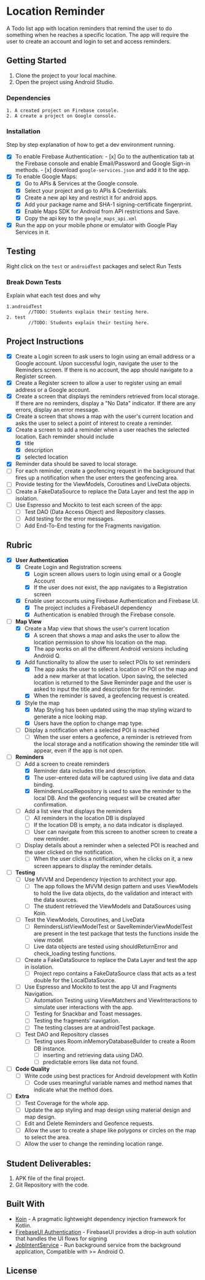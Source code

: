 # Location Reminder

A Todo list app with location reminders that remind the user to do something when he reaches a specific location. The app will require the user to create an account and login to set and access reminders.

## Getting Started

1. Clone the project to your local machine.
2. Open the project using Android Studio.

### Dependencies

```
1. A created project on Firebase console.
2. A create a project on Google console.
```

### Installation

Step by step explanation of how to get a dev environment running.

- [x] To enable Firebase Authentication:
        - [x] Go to the authentication tab at the Firebase console and enable Email/Password and Google Sign-in methods.
        - [x] download `google-services.json` and add it to the app.
- [x] To enable Google Maps:
    - [x] Go to APIs & Services at the Google console.
    - [x] Select your project and go to APIs & Credentials.
    - [x] Create a new api key and restrict it for android apps.
    - [x] Add your package name and SHA-1 signing-certificate fingerprint.
    - [x] Enable Maps SDK for Android from API restrictions and Save.
    - [x] Copy the api key to the `google_maps_api.xml`
- [x] Run the app on your mobile phone or emulator with Google Play Services in it.

## Testing

Right click on the `test` or `androidTest` packages and select Run Tests

### Break Down Tests

Explain what each test does and why

```
1.androidTest
        //TODO: Students explain their testing here.
2. test
        //TODO: Students explain their testing here.
```

## Project Instructions
- [x] Create a Login screen to ask users to login using an email address or a Google account.  Upon successful login, navigate the user to the Reminders screen.   If there is no account, the app should navigate to a Register screen.
- [x] Create a Register screen to allow a user to register using an email address or a Google account.
- [x] Create a screen that displays the reminders retrieved from local storage. If there are no reminders, display a   "No Data"  indicator.  If there are any errors, display an error message.
- [x] Create a screen that shows a map with the user's current location and asks the user to select a point of interest to create a reminder.
- [x] Create a screen to add a reminder when a user reaches the selected location.  Each reminder should include
    - [x] title
    - [x] description
    - [x] selected location
- [x] Reminder data should be saved to local storage.
- [ ] For each reminder, create a geofencing request in the background that fires up a notification when the user enters the geofencing area.
- [ ] Provide testing for the ViewModels, Coroutines and LiveData objects.
- [ ] Create a FakeDataSource to replace the Data Layer and test the app in isolation.
- [ ] Use Espresso and Mockito to test each screen of the app:
    - [ ] Test DAO (Data Access Object) and Repository classes.
    - [ ] Add testing for the error messages.
    - [ ] Add End-To-End testing for the Fragments navigation.

## Rubric
- [x] **User Authentication**
  - [x] Create Login and Registration screens
    - [x] Login screen allows users to login using email or a Google Account
    - [x] If the user does not exist, the app navigates to a Registration screen
  - [x] Enable user accounts using Firebase Authentication and Firebase UI.
    - [x] The project includes a FirebaseUI dependency
    - [x] Authentication is enabled through the Firebase console.
- [ ] **Map View**
  - [x] Create a Map view that shows the user's current location
    - [x] A screen that shows a map and asks the user to allow the location permission to show his location on the map.
    - [x] The app works on all the different Android versions including Android Q.
  - [x] Add functionality to allow the user to select POIs to set reminders
    - [x] The app asks the user to select a location or POI on the map and add a new marker at that location. Upon saving, the selected location is returned to the Save Reminder page and the user is asked to input the title and description for the reminder.
    - [x] When the reminder is saved, a geofencing request is created.
  - [x] Style the map
    - [x] Map Styling has been updated using the map styling wizard to generate a nice looking map.
    - [x] Users have the option to change map type.
  - [ ] Display a notification when a selected POI is reached
    - [ ] When the user enters a geofence, a reminder is retrieved from the local storage and a notification showing the reminder title will appear, even if the app is not open.
- [ ] **Reminders**
  - [ ] Add a screen to create reminders
    - [x] Reminder data includes title and description.
    - [x] The user-entered data will be captured using live data and data binding.
    - [x] RemindersLocalRepository is used to save the reminder to the local DB. And the geofencing request will be created after confirmation.
  - [ ] Add a list view that displays the reminders
    - [ ] All reminders in the location DB is displayed
    - [ ] If the location DB is empty, a no data indicator is displayed.
    - [ ] User can navigate from this screen to another screen to create a new reminder.
  - [ ] Display details about a reminder when a selected POI is reached and the user clicked on the notification.
    - [ ] When the user clicks a notification, when he clicks on it, a new screen appears to display the reminder details.
- [ ] **Testing**
  - [ ] Use MVVM and Dependency Injection to architect your app.
    - [ ] The app follows the MVVM design pattern and uses ViewModels to hold the live data objects, do the validation and interact with the data sources.
    - [ ] The student retrieved the ViewModels and DataSources using Koin.
  - [ ] Test the ViewModels, Coroutines, and LiveData
    - [ ] RemindersListViewModelTest or SaveReminderViewModelTest are present in the test package that tests the functions inside the view model.
    - [ ] Live data objects are tested using shouldReturnError and check_loading testing functions.
  - [ ] Create a FakeDataSource to replace the Data Layer and test the app in isolation.
    - [ ] Project repo contains a FakeDataSource class that acts as a test double for the LocalDataSource.
  - [ ] Use Espresso and Mockito to test the app UI and Fragments Navigation.
    - [ ] Automation Testing using ViewMatchers and ViewInteractions to simulate user interactions with the app.
    - [ ] Testing for Snackbar and Toast messages.
    - [ ] Testing the fragments’ navigation.
    - [ ] The testing classes are at androidTest package.
  - [ ] Test DAO and Repository classes
    - [ ] Testing uses Room.inMemoryDatabaseBuilder to create a Room DB instance.
      - [ ] inserting and retrieving data using DAO.
      - [ ] predictable errors like data not found.
- [ ] **Code Quality**
  - [ ] Write code using best practices for Android development with Kotlin
    - [ ] Code uses meaningful variable names and method names that indicate what the method does.
- [ ] **Extra**
  - [ ] Test Coverage for the whole app.
  - [ ] Update the app styling and map design using material design and map design.
  - [ ] Edit and Delete Reminders and Geofence requests.
  - [ ] Allow the user to create a shape like polygons or circles on the map to select the area.
  - [ ] Allow the user to change the reminding location range.

## Student Deliverables:

1. APK file of the final project.
2. Git Repository with the code.

## Built With

* [Koin](https://github.com/InsertKoinIO/koin) - A pragmatic lightweight dependency injection framework for Kotlin.
* [FirebaseUI Authentication](https://github.com/firebase/FirebaseUI-Android/blob/master/auth/README.md) - FirebaseUI provides a drop-in auth solution that handles the UI flows for signing
* [JobIntentService](https://developer.android.com/reference/androidx/core/app/JobIntentService) - Run background service from the background application, Compatible with >= Android O.

## License
